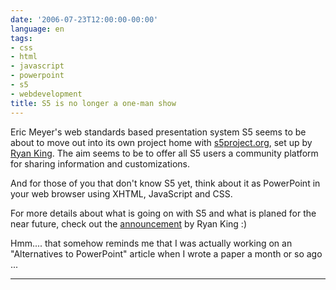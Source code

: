 ```yaml
---
date: '2006-07-23T12:00:00-00:00'
language: en
tags:
- css
- html
- javascript
- powerpoint
- s5
- webdevelopment
title: S5 is no longer a one-man show
---
```



Eric Meyer's web standards based presentation system S5 seems to be about to move out into its own project home with [s5project.org](http://s5project.org), set up by [Ryan King](http://theryanking.com/). The aim seems to be to offer all S5 users a community platform for sharing information and customizations. 

And for those of you that don't know S5 yet, think about it as PowerPoint in your web browser using XHTML, JavaScript and CSS.

For more details about what is going on with S5 and what is planed for the near future, check out the [announcement](http://s5project.org/news/2006/07/annoucing-s5projectorg.html#comments) by Ryan King :)

Hmm.... that somehow reminds me that I was actually working on an "Alternatives to PowerPoint" article when I wrote a paper a month or so ago ...

-------------------------------

